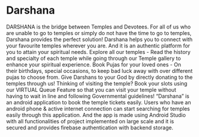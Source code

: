 # Darshana

DARSHANA is the bridge between Temples and Devotees. For all of us who are unable to go to temples or simply do not have the time to go to temples, Darshana provides the perfect solution! Darshana helps you to connect with your favourite temples wherever you are. And it is an authentic platform for you to attain your spiritual needs. Explore all our temples - Read the history and specialty of each temple while going through our Temple gallery to enhance your spiritual experience. Book Pujas for your loved ones - On their birthdays, special occasions, to keep bad luck away with over different pujas to choose from. Give Darshans to your God by directly donating to the temples through us! Thinking of visiting the temple? Book your slots using our VIRTUAL Queue Feature so that you can visit your temple without having to wait in line and following Governmental guidelines!
“Darshana” is an android application to book the temple tickets easily. Users who have an android phone & active internet connection can start searching for temples easily through this application. And the app is made using Android Studio with all functionalities of project implemented on large scale and it is secured and provides firebase authentication with backend storage.
